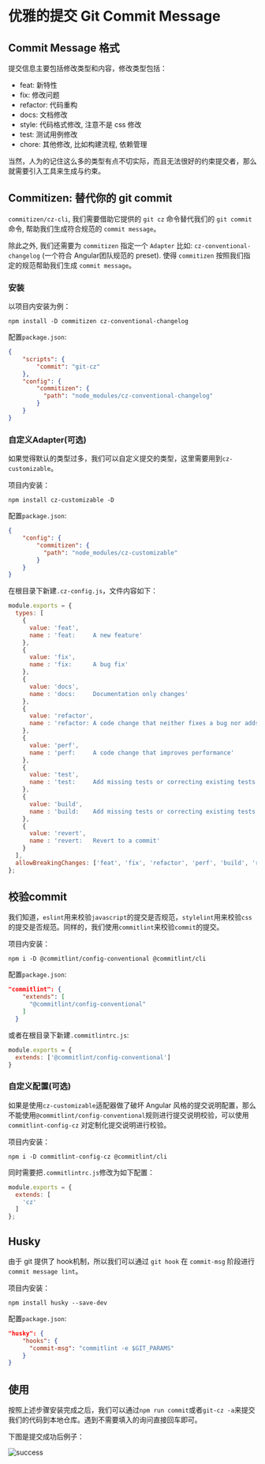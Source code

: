 # 优雅的提交 Git Commit Message

## Commit Message 格式

提交信息主要包括修改类型和内容，修改类型包括：

- feat: 新特性
- fix: 修改问题
- refactor: 代码重构
- docs: 文档修改
- style: 代码格式修改, 注意不是 css 修改
- test: 测试用例修改
- chore: 其他修改, 比如构建流程, 依赖管理

当然，人为的记住这么多的类型有点不切实际，而且无法很好的约束提交者，那么就需要引入工具来生成与约束。

## Commitizen: 替代你的 git commit

`commitizen/cz-cli`, 我们需要借助它提供的 `git cz` 命令替代我们的 `git commit` 命令, 帮助我们生成符合规范的 `commit message`。

除此之外, 我们还需要为 `commitizen` 指定一个 `Adapter` 比如: `cz-conventional-changelog` (一个符合 Angular团队规范的 preset). 使得 `commitizen` 按照我们指定的规范帮助我们生成 `commit message`。

### 安装

以项目内安装为例：

```shell
npm install -D commitizen cz-conventional-changelog
```

配置`package.json`:

```json
{
    "scripts": {
        "commit": "git-cz"
    },
    "config": {
        "commitizen": {
          "path": "node_modules/cz-conventional-changelog"
        }
    }
}
```

### 自定义Adapter(可选)

如果觉得默认的类型过多，我们可以自定义提交的类型，这里需要用到`cz-customizable`。

项目内安装：

```shell
npm install cz-customizable -D
```

配置`package.json`:

```json
{
    "config": {
        "commitizen": {
          "path": "node_modules/cz-customizable"
        }
    }
}
```

在根目录下新建`.cz-config.js`，文件内容如下：

```js
module.exports = {
  types: [
    {
      value: 'feat',
      name : 'feat:     A new feature'
    },
    {
      value: 'fix',
      name : 'fix:      A bug fix'
    },
    {
      value: 'docs',
      name : 'docs:     Documentation only changes'
    },
    {
      value: 'refactor',
      name : 'refactor: A code change that neither fixes a bug nor adds a feature'
    },
    {
      value: 'perf',
      name : 'perf:     A code change that improves performance'
    },
    {
      value: 'test',
      name : 'test:     Add missing tests or correcting existing tests'
    },
    {
      value: 'build',
      name : 'build:    Add missing tests or correcting existing tests'
    },
    {
      value: 'revert',
      name : 'revert:   Revert to a commit'
    }
  ],
  allowBreakingChanges: ['feat', 'fix', 'refactor', 'perf', 'build', 'revert']
};
```

## 校验commit

我们知道，`eslint`用来校验`javascript`的提交是否规范，`stylelint`用来校验`css`的提交是否规范。同样的，我们使用`commitlint`来校验`commit`的提交。

项目内安装：

```shell
npm i -D @commitlint/config-conventional @commitlint/cli
```

配置`package.json`:

```json
"commitlint": {
    "extends": [
      "@commitlint/config-conventional"
    ]
  }
```

或者在根目录下新建`.commitlintrc.js`:

```js
module.exports = {
  extends: ['@commitlint/config-conventional']
}
```

### 自定义配置(可选)

如果是使用`cz-customizable`适配器做了破坏 Angular 风格的提交说明配置，那么不能使用`@commitlint/config-conventional`规则进行提交说明校验，可以使用`commitlint-config-cz` 对定制化提交说明进行校验。

项目内安装：

```shell
npm i -D commitlint-config-cz @commitlint/cli
```

同时需要把`.commitlintrc.js`修改为如下配置：

```js
module.exports = {
  extends: [
    'cz'
  ]
};
```

## Husky

由于 git 提供了 hook机制，所以我们可以通过 `git hook` 在 `commit-msg` 阶段进行 `commit message lint`。

项目内安装：

```shell
npm install husky --save-dev
```

配置`package.json`:

```json
"husky": {
    "hooks": {
      "commit-msg": "commitlint -e $GIT_PARAMS"
    }
}
```

## 使用

按照上述步骤安装完成之后，我们可以通过`npm run commit`或者`git-cz -a`来提交我们的代码到本地仓库。遇到不需要填入的询问直接回车即可。

下图是提交成功后例子：

![success](https://img-node.oss-cn-shanghai.aliyuncs.com/images/20210407142022.png)